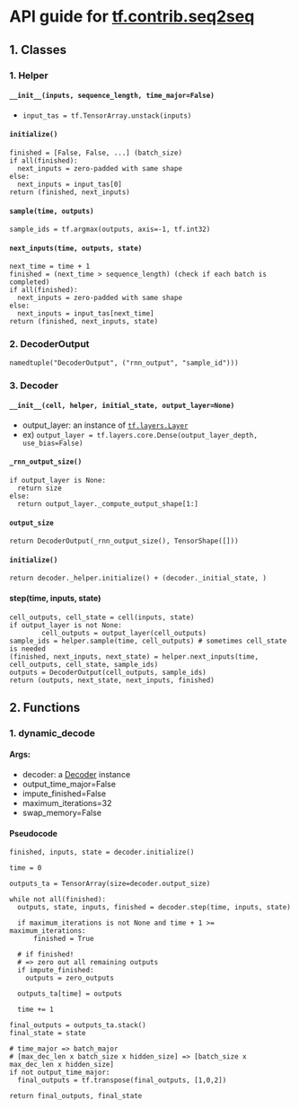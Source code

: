 # API guide for [tf.contrib.seq2seq](https://github.com/tensorflow/tensorflow/blob/r1.1/tensorflow/contrib/seq2seq/)

## 1. Classes

### 1. Helper

#### `__init__(inputs, sequence_length, time_major=False)`
- `input_tas = tf.TensorArray.unstack(inputs)`

#### `initialize()`
```
finished = [False, False, ...] (batch_size)
if all(finished):
  next_inputs = zero-padded with same shape
else:
  next_inputs = input_tas[0]
return (finished, next_inputs)
```

#### `sample(time, outputs)`
```
sample_ids = tf.argmax(outputs, axis=-1, tf.int32)
```

#### `next_inputs(time, outputs, state)`
```
next_time = time + 1
finished = (next_time > sequence_length) (check if each batch is completed)
if all(finished):
  next_inputs = zero-padded with same shape
else:
  next_inputs = input_tas[next_time]
return (finished, next_inputs, state)
```

### 2. DecoderOutput
`namedtuple("DecoderOutput", ("rnn_output", "sample_id")))`

### 3. Decoder

#### `__init__(cell, helper, initial_state, output_layer=None)`
- output_layer: an instance of [`tf.layers.Layer`](https://github.com/tensorflow/tensorflow/blob/master/tensorflow/python/layers/core.py)
- ex) `output_layer = tf.layers.core.Dense(output_layer_depth, use_bias=False)`

#### `_rnn_output_size()`
```
if output_layer is None:
  return size
else:
  return output_layer._compute_output_shape[1:]
```

#### `output_size`
```
return DecoderOutput(_rnn_output_size(), TensorShape([]))
```

#### `initialize()`
```
return decoder._helper.initialize() + (decoder._initial_state, )
```

#### step(time, inputs, state)
```
cell_outputs, cell_state = cell(inputs, state)
if output_layer is not None:
        cell_outputs = output_layer(cell_outputs)
sample_ids = helper.sample(time, cell_outputs) # sometimes cell_state is needed
(finished, next_inputs, next_state) = helper.next_inputs(time, cell_outputs, cell_state, sample_ids)
outputs = DecoderOutput(cell_outputs, sample_ids)
return (outputs, next_state, next_inputs, finished)
```

## 2. Functions

### 1. dynamic_decode

#### Args:
- decoder: a [Decoder](###3.-decoder) instance
- output_time_major=False
- impute_finished=False
- maximum_iterations=32
- swap_memory=False

#### Pseudocode
```
finished, inputs, state = decoder.initialize()

time = 0

outputs_ta = TensorArray(size=decoder.output_size)

while not all(finished):
  outputs, state, inputs, finished = decoder.step(time, inputs, state)

  if maximum_iterations is not None and time + 1 >= maximum_iterations:
      finished = True

  # if finished!
  # => zero out all remaining outputs
  if impute_finished:
    outputs = zero_outputs

  outputs_ta[time] = outputs

  time += 1

final_outputs = outputs_ta.stack()
final_state = state

# time_major => batch_major
# [max_dec_len x batch_size x hidden_size] => [batch_size x max_dec_len x hidden_size]
if not output_time_major:
  final_outputs = tf.transpose(final_outputs, [1,0,2])

return final_outputs, final_state

```
